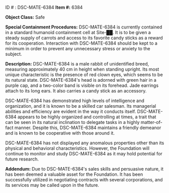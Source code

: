 ID # : DSC-MATE-6384
**Item #:** 6384

**Object Class:** Safe

**Special Containment Procedures:** DSC-MATE-6384 is currently contained in a standard humanoid containment cell at Site-██. It is to be given a steady supply of carrots and access to its favorite candy sticks as a reward for its cooperation. Interaction with DSC-MATE-6384 should be kept to a minimum in order to prevent any unnecessary stress or anxiety to the subject.

**Description:** DSC-MATE-6384 is a male rabbit of unidentified breed, measuring approximately 40 cm in height when standing upright. Its most unique characteristic is the presence of red clown eyes, which seems to be its natural state. DSC-MATE-6384's head is adorned with green hair in a purple cap, and a two-color band is visible on its forehead. Jade earrings attach to its long ears. It also carries a candy stick as an accessory.

DSC-MATE-6384 has demonstrated high levels of intelligence and organization, and it is known to be a skilled car salesman. Its managerial abilities and efficiency are evident in the way it conducts itself. DSC-MATE-6384 appears to be highly organized and controlling at times, a trait that can be seen in its natural inclination to delegate tasks in a highly matter-of-fact manner. Despite this, DSC-MATE-6384 maintains a friendly demeanor and is known to be cooperative with those around it.

DSC-MATE-6384 has not displayed any anomalous properties other than its physical and behavioral characteristics. However, the Foundation will continue to monitor and study DSC-MATE-6384 as it may hold potential for future research. 

**Addendum:** Due to DSC-MATE-6384's sales skills and persuasive nature, it has been deemed a valuable asset for the Foundation. It has been successfully utilized in negotiating contracts with several corporations, and its services may be called upon in the future.
